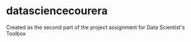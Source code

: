 datasciencecourera
==================

Created as the second part of the project assignment for Data Scientist's Toolbox
